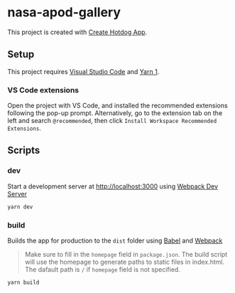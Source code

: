 # nasa-apod-gallery

This project is created with [Create Hotdog App](https://github.com/Yuhao-C/create-hotdog-app).

## Setup

This project requires [Visual Studio Code](https://code.visualstudio.com/) and [Yarn 1](https://classic.yarnpkg.com/en/docs/install).

### VS Code extensions

Open the project with VS Code, and installed the recommended extensions following the pop-up prompt. Alternatively, go to the extension tab on the left and search `@recommended`, then click `Install Workspace Recommended Extensions`.

## Scripts

### dev

Start a development server at <http://localhost:3000> using [Webpack Dev Server](https://webpack.js.org/configuration/dev-server/)

```bash
yarn dev
```

### build

Builds the app for production to the `dist` folder using [Babel](https://babeljs.io/) and [Webpack](https://webpack.js.org/)

> Make sure to fill in the `homepage` field in `package.json`. The build script will use the homepage to generate paths to static files in index.html. The dafault path is `/` if `homepage` field is not specified.

```bash
yarn build
```
